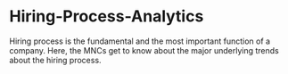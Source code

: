 # Hiring-Process-Analytics
Hiring process is the fundamental and the most important function of a company. Here, the MNCs get to know about the major underlying trends about the hiring process. 
